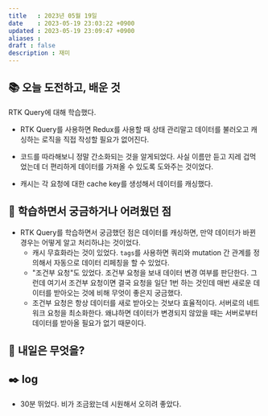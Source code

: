 ```yaml
---
title   : 2023년 05월 19일 
date    : 2023-05-19 23:03:22 +0900
updated : 2023-05-19 23:09:47 +0900
aliases : 
draft : false
description : 재미
---
```

## 📚 오늘 도전하고, 배운 것

RTK Query에 대해 학습했다.
- RTK Query를 사용하면 Redux를 사용할 때 상태 관리말고 데이터를 불러오고 캐싱하는 로직을 직접 작성할 필요가 없어진다.

- 코드를 따라해보니 정말 간소화되는 것을 알게되었다. 사실 이름만 듣고 지레 겁먹었는데 더 편리하게 데이터를 가져올 수 있도록 도와주는 것이었다.
- 캐시는 각 요청에 대한 cache key를 생성해서 데이터를 캐싱했다.
 
## 🤔 학습하면서 궁금하거나 어려웠던 점
- RTK Query를 학습하면서 궁금했던 점은 데이터를 캐싱하면, 만약 데이터가 바뀐 경우는 어떻게 알고 처리하냐는 것이었다.
  - 캐시 무효화라는 것이 있었다. `tags`를 사용하면 쿼리와 mutation 간 관계를 정의해서 자동으로 데이터 리페칭을 할 수 있었다.
  - "조건부 요청"도 있었다. 조건부 요청을 보내 데이터 변경 여부를 판단한다. 그런데 여기서 조건부 요청이면 결국 요청을 일단 1번 하는 것인데 매번 새로운 데이터를 받아오는 것에 비해 무엇이 좋은지 궁금했다.
  - 조건부 요청은 항상 데이터를 새로 받아오는 것보다 효율적이다. 서버로의 네트워크 요청을 최소화한다. 왜냐하면 데이터가 변경되지 않았을 때는 서버로부터 데이터를 받아올 필요가 없기 때문이다.

## 🌅 내일은 무엇을?

## ✒️ log
- 30분 뛰었다. 비가 조금왔는데 시원해서 오히려 좋았다.



